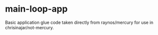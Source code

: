 # main-loop-app
Basic application glue code taken directly from raynos/mercury for use in chrisinajar/not-mercury.
